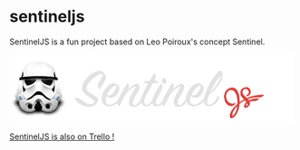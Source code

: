 # sentineljs
SentinelJS is a fun project based on Leo Poiroux's concept Sentinel.

![alt tag](https://raw.githubusercontent.com/MaadMax/sentineljs/master/img/sentineljs_small.png)

[SentinelJS is also on Trello !](https://trello.com/b/bw2OdxKb)
